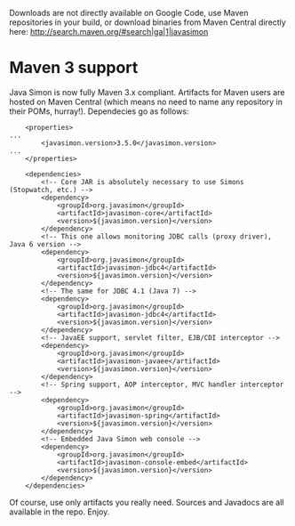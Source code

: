 Downloads are not directly available on Google Code, use Maven repositories in your build, or download binaries from Maven Central directly here: http://search.maven.org/#search|ga|1|javasimon

# Maven 3 support #

Java Simon is now fully Maven 3.x compliant. Artifacts for Maven users are hosted on Maven Central (which means no need to name any repository in their POMs, hurray!). Dependecies go as follows:
```
	<properties>
...
		<javasimon.version>3.5.0</javasimon.version>
...
	</properties>

	<dependencies>
		<!-- Core JAR is absolutely necessary to use Simons (Stopwatch, etc.) -->
		<dependency>
			<groupId>org.javasimon</groupId>
			<artifactId>javasimon-core</artifactId>
			<version>${javasimon.version}</version>
		</dependency>
		<!-- This one allows monitoring JDBC calls (proxy driver), Java 6 version -->
		<dependency>
			<groupId>org.javasimon</groupId>
			<artifactId>javasimon-jdbc4</artifactId>
			<version>${javasimon.version}</version>
		</dependency>
		<!-- The same for JDBC 4.1 (Java 7) -->
		<dependency>
			<groupId>org.javasimon</groupId>
			<artifactId>javasimon-jdbc4</artifactId>
			<version>${javasimon.version}</version>
		</dependency>
		<!-- JavaEE support, servlet filter, EJB/CDI interceptor -->
		<dependency>
			<groupId>org.javasimon</groupId>
			<artifactId>javasimon-javaee</artifactId>
			<version>${javasimon.version}</version>
		</dependency>
		<!-- Spring support, AOP interceptor, MVC handler interceptor -->
		<dependency>
			<groupId>org.javasimon</groupId>
			<artifactId>javasimon-spring</artifactId>
			<version>${javasimon.version}</version>
		</dependency>
		<!-- Embedded Java Simon web console -->
		<dependency>
			<groupId>org.javasimon</groupId>
			<artifactId>javasimon-console-embed</artifactId>
			<version>${javasimon.version}</version>
		</dependency>
	</dependencies>
```

Of course, use only artifacts you really need. Sources and Javadocs are all available in the repo. Enjoy.